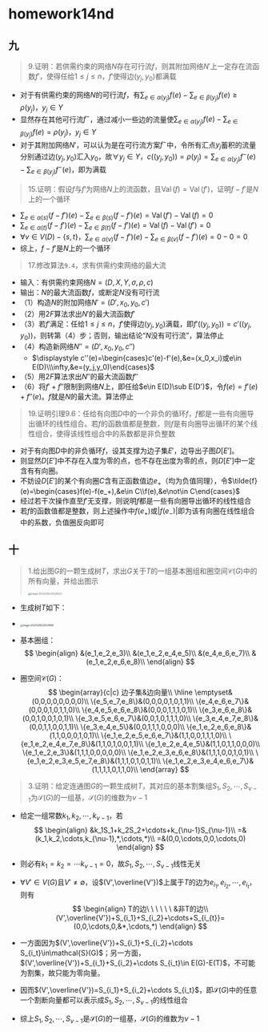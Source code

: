# homework14nd

## 九

> 9.证明：若供需约束的网络$N$存在可行流$f$，则其附加网络$N'$上一定存在流函数$f'$，使得任给$1\leq j\leq n$，$f'$使得边$(y_j,y_0)$都满载

- 对于有供需约束的网络$N$的可行流$f$，有$\displaystyle\sum_{e\in\alpha(y_j)}f(e)-\sum_{e\in\beta(y_j)}f(e)\geq\rho(y_j)$，$y_j\in Y$
- 显然存在其他可行流$f^-$，通过减小一些边的流量使$\displaystyle\sum_{e\in\alpha(y_j)}f(e)-\sum_{e\in\beta(y_j)}f(e)=\rho(y_j)$，$y_j\in Y$
- 对于其附加网络$N'$，可以认为是在可行流方案$f^-$中，令所有汇点$y_j$蓄积的流量分别通过边$(y_j,y_0)$汇入$y_0$，故$\forall y_j\in Y$，$c((y_j,y_0))=\rho(y_j)=\displaystyle\sum_{e\in\alpha(y_j)}f^-(e)-\sum_{e\in\beta(y_j)}f^-(e)$，即为满载

> 15.证明：假设$f$与$f'$为网络$N$上的流函数，且$\operatorname{Val}(f)=\operatorname{Val}(f')$，证明$f-f'$是$N$上的一个循环

- $\displaystyle\sum_{e\in\alpha(s)}(f-f')(e)-\sum_{e\in\beta(s)}(f-f')(e)=\operatorname{Val}(f')-\operatorname{Val}(f)=0$
- $\displaystyle\sum_{e\in\alpha(t)}(f-f')(e)-\sum_{e\in\beta(t)}(f-f')(e)=\operatorname{Val}(f)-\operatorname{Val}(f')=0$
- $\forall v\in V(D)-\{s,t\}$，$\displaystyle\sum_{e\in\alpha(v)}(f-f')(e)-\sum_{e\in\beta(v)}(f-f')(e)=0-0=0$
- 综上，$f-f'$是$N$上的一个循环

> 17.修改算法`9.4`，求有供需约束网络的最大流

- 输入：有供需约束网络$N=(D,X,Y,\sigma,\rho,c)$
- 输出：$N$的最大流函数$f$，或断定$N$没有可行流
- （1）构造$N$的附加网络$N'=(D',x_0,y_0,c')$
- （2）用$2F$算法求出$N'$的最大流函数$f'$
- （3）若$f'$满足：任给$1\leq j\leq n$，$f'$使得边$(y_j,y_0)$满载，即$f'((y_j,y_0))=c'((y_j,y_0))$，则转第（4）步；否则，输出结论“$N$没有可行流”，算法停止
- （4）构造新网络$N''=(D',x_0,y_0,c'')$
    - $\displaystyle c''(e)=\begin{cases}c'(e)-f'(e),&e=(x_0,x_i)或e\in E(D)\\\infty,&e=(y_j,y_0)\end{cases}$
- （5）用$2F$算法求出$N''$的最大流函数$f''$
- （6）将$f'+f''$限制到网络$N$上，即任给$e\in E(D)\sub E(D')$，令$f(e)=f'(e)+f''(e)$。$f$就是$N$的最大流。算法停止

> 19.证明引理9.6：任给有向图$D$中的一个非负的循环$f$，$f$都是一些有向圈导出循环的线性组合。若$f$的函数值都是整数，则$f$是有向圈导出循环的某个线性组合，使得该线性组合中的系数都是非负整数

- 对于有向图$D$中的非负循环$f$，设其支撑为边子集$E'$，边导出子图$D[E']$。
- 则显然$D[E']$中不存在入度为零的点，也不存在出度为零的点，则$D[E']$中一定含有有向圈。
- 不妨设$D[E']$的某个有向圈$C$含有正函数值边$e_+$（均为负值同理），令$\tilde{f}(e)=\begin{cases}f(e)-f(e_+),&e\in C\\f(e),&e\not\in C\end{cases}$
- 经过若干次操作直至$f'$无支撑，则说明$f$都是一些有向圈导出循环的线性组合
- 若$f$的函数值都是整数，则上述操作中$f(e_+)$或$|f(e_-)|$即为该有向圈在线性组合中的系数，负值圈反向即可

<div style="page-break-after:always"></div>

## 十

> 1.给出图$G$的一颗生成树$T$，求出$G$关于$T$的一组基本圈组和圈空间$\mathcal{C}(G)$中的所有向量，并给出图示
>
> <img src="C:\Users\23764\AppData\Roaming\Typora\typora-user-images\image-20221206225428321.png" alt="image-20221206225428321" style="zoom: 33%;" />

- 生成树$T$如下：

- <img src="C:\Users\23764\AppData\Roaming\Typora\typora-user-images\image-20221206225531690.png" alt="image-20221206225531690" style="zoom:33%;" />

- 基本圈组：
    $$
    \begin{align}
    &(e_1,e_2,e_3)\\
    &(e_1,e_2,e_4,e_5)\\
    &(e_4,e_6,e_7)\\
    &(e_1,e_2,e_6,e_8)\\
    \end{align}
    $$

- 圈空间$\mathcal{C}(G)$：
    $$
    \begin{array}{c|c}
    边子集&边向量\\
    \hline
    \emptyset&(0,0,0,0,0,0,0,0)\\
    \{e_5,e_7,e_8\}&(0,0,0,0,1,0,1,1)\\
    \{e_4,e_6,e_7\}&(0,0,0,1,0,1,1,0)\\
    \{e_4,e_5,e_6,e_8\}&(0,0,0,1,1,1,0,1)\\
    \{e_3,e_6,e_8\}&(0,0,1,0,0,1,0,1)\\
    \{e_3,e_5,e_6,e_7\}&(0,0,1,0,1,1,1,0)\\
    \{e_3,e_4,e_7,e_8\}&(0,0,1,1,0,0,1,1)\\
    \{e_3,e_4,e_5\}&(0,0,1,1,1,0,0,0)\\
    \{e_1,e_2,e_6,e_8\}&(1,1,0,0,0,1,0,1)\\
    \{e_1,e_2,e_5,e_6,e_7\}&(1,1,0,0,1,1,1,0)\\
    \{e_1,e_2,e_4,e_7,e_8\}&(1,1,0,1,0,0,1,1)\\
    \{e_1,e_2,e_4,e_5\}&(1,1,0,1,1,0,0,0)\\
    \{e_1,e_2,e_3\}&(1,1,1,0,0,0,0,0)\\
    \{e_1,e_2,e_3,e_6,e_8\}&(1,1,1,0,0,1,0,1)\\
    \{e_1,e_2,e_3,e_5,e_7,e_8\}&(1,1,1,0,1,0,1,1)\\
    \{e_1,e_2,e_3,e_4,e_6,e_7\}&(1,1,1,1,0,1,1,0)\\
    \end{array}
    $$

> 3.证明：给定连通图$G$的一颗生成树$T$，其对应的基本割集组$S_1,S_2,\cdots,S_{\nu-1}$为$\mathcal{S}(G)$的一组基，$\mathcal{S}(G)$的维数为$\nu-1$

- 给定一组常数$k_1,k_2,\cdots,k_{\nu-1}$，若
    $$
    \begin{align}
    &k_1S_1+k_2S_2+\cdots+k_{\nu-1}S_{\nu-1}\\
    =&(k_1,k_2,\cdots,k_{\nu-1},*,\cdots,*)\\
    =&(0,0,\cdots,0,0,\cdots,0)
    \end{align}
    $$

- 则必有$k_1=k_2=\cdots k_{\nu-1}=0$，故$S_1,S_2,\cdots,S_{\nu-1}$线性无关

- $\forall V'\in V(G)$且$V'\neq\emptyset$，设$(V',\overline{V'})$上属于$T$的边为$e_{i_1},e_{i_2},\cdots,e_{i_{t}}$，则有
    $$
    \begin{align}
    T的边\ \ \ \ \ \ &非T的边\\
    (V',\overline{V'})+S_{i_1}+S_{i_2}+\cdots+S_{i_{t}}=(0,0,\cdots,0,&*,\cdots,*)
    \end{align}
    $$

- 一方面因为$(V',\overline{V'})+S_{i_1}+S_{i_2}+\cdots S_{i_t}\in\mathcal{S}(G)$；另一方面，$(V',\overline{V'})+S_{i_1}+S_{i_2}+\cdots S_{i_t}\in E(G)-E(T)$，不可能为割集，故只能为零向量。

- 因而$(V',\overline{V'})=S_{i_1}+S_{i_2}+\cdots S_{i_t}$，即$\mathcal{S}(G)$中的任意一个割断向量都可以表示成$S_1,S_2,\cdots,S_{\nu-1}$的线性组合

- 综上$S_1,S_2,\cdots,S_{\nu-1}$是$\mathcal{S}(G)$的一组基，$\mathcal{S}(G)$的维数为$\nu-1$
